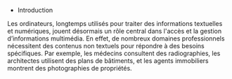 * Introduction 

Les ordinateurs, longtemps utilisés pour traiter des informations textuelles et numériques, jouent désormais un rôle central dans l'accès et la gestion d’informations multimédia. En effet, de nombreux domaines professionnels nécessitent des contenus non textuels pour répondre à des besoins spécifiques. Par exemple, les médecins consultent des radiographies, les architectes utilisent des plans de bâtiments, et les agents immobiliers montrent des photographies de propriétés.
